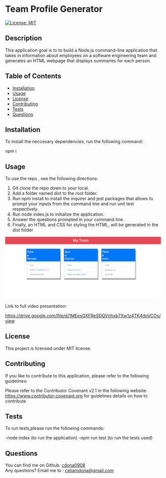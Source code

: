 
  # Team Profile Generator

  [![License: MIT](https://img.shields.io/badge/License-MIT-yellow.svg)](https://opensource.org/licenses/MIT)

  
  ## Description

    
  This application goal is to to build a Node.js command-line application that takes in information about employees on a software engineering team and generates an HTML webpage that displays summaries for each person.

  ## Table of Contents
  
  - [Installation](#installation)
  - [Usage](#usage)
  - [License](#license)
  - [Contributing](#contributing)
  - [Tests](#tests)
  - [Questions](#questions)
  

  ## Installation

  To install the neccesary dependencies, run the following command:

  npm i


  ## Usage

  To use the repo , see the following directions:

  1. Git clone the repo down to your local.
  2. Add a folder named dist to the root folder.
  3. Run npm install to install the  inquirer and jest packages that allows to prompt your inputs from the command line and run unit test respectively.
  4. Run node index.js to initialize the application.
  5. Answer the questions prompted in your command line.
  6. Finally, an HTML and CSS for styling the HTML, will be generated in the dist folder 


  
  ![alt text](./assets/images/screenshot.PNG)

 

  Link to full video presentation: 

 https://drive.google.com/file/d/1MEesOXFReSDQVnhxb7Xw1z4TK4doVCOs/view 
    
  ## License

  
  This project is licensed under MIT license. 

  ## Contributing
  
  If you like to contribute to this application, please refer to the following guidelines:

  Please refer to the Contributor Covenant v2.1 in the following  website: https://www.contributor-covenant.org for guidelines details on how to contribute

  ## Tests

  To run tests,please run the following commands:
  
  -node index (to run the application)
  -npm run test (to run the tests used)

  ## Questions

  You can find me on Github: [cdona0908](https://github.com/cdona0908) <br>
  Any questions? Email me to : celiamdona@gmail.com
